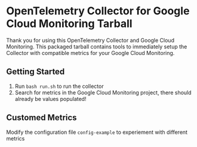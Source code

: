 # OpenTelemetry Collector for Google Cloud Monitoring Tarball

Thank you for using this OpenTelemetry Collector and Google Cloud Monitoring. This packaged tarball contains tools to immediately setup the Collector with compatible metrics for your Google Cloud Monitoring.

## Getting Started
1. Run `bash run.sh` to run the collector
2. Search for metrics in the Google Cloud Monitoring project, there should already be values populated!

## Customed Metrics

Modify the configuration file `config-example` to experiement with different metrics